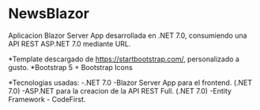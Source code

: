 # NewsBlazor

Aplicacion Blazor Server App desarrollada en .NET 7.0, consumiendo una API REST ASP.NET 7.0 mediante URL. 

*Template descargado de https://startbootstrap.com/, personalizado a gusto.
*Bootstrap 5 + Bootstrap Icons

*Tecnologias usadas:
-.NET 7.0
-Blazor Server App para el frontend. (.NET 7.0)
-ASP.NET para la creacion de la API REST Full. (.NET 7.0)
-Entity Framework - CodeFirst.
